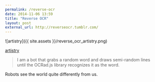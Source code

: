```yaml
---
permalink: /reverse-ocr
date: 2014-11-06 13:59
title: "Reverse OCR"
layout: post
external_url: http://reverseocr.tumblr.com/
---
```


![artistry]({{ site.assets }}/reverse_ocr_artistry.png)

[artistry](http://reverseocr.tumblr.com/post/101856314723/artistry)

>I am a bot that grabs a random word and draws semi-random lines until the OCRad.js library recognizes it as the word.

Robots see the world quite differently from us.
